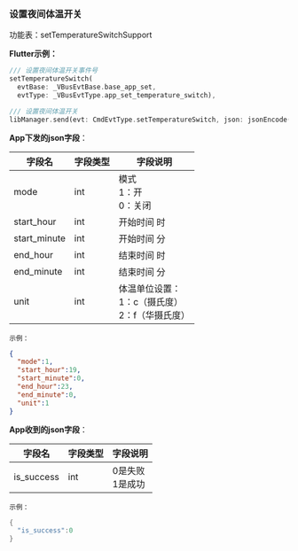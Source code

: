 ### 设置夜间体温开关


功能表：setTemperatureSwitchSupport

**Flutter示例：**

```dart
/// 设置夜间体温开关事件号
setTemperatureSwitch(
  evtBase: _VBusEvtBase.base_app_set,
  evtType: _VBusEvtType.app_set_temperature_switch),

/// 设置夜间体温开关
libManager.send(evt: CmdEvtType.setTemperatureSwitch, json: jsonEncode(json));
```



**App下发的json字段**：

| 字段名       | 字段类型 | 字段说明                                                     |
| ------------ | -------- | ------------------------------------------------------------ |
| mode         | int      | 模式 <br />1：开<br />0：关闭                                |
| start_hour   | int      | 开始时间 时                                                  |
| start_minute | int      | 开始时间 分                                                  |
| end_hour     | int      | 结束时间 时                                                  |
| end_minute   | int      | 结束时间 分                                                  |
| unit         | int      | 体温单位设置：<br /> 1：c（摄氏度）  <br /> 2：f（华摄氏度） |

`示例：`

```json
{
  "mode":1,
  "start_hour":19,
  "start_minute":0,
  "end_hour":23,
  "end_minute":0,
  "unit":1
}
```



**App收到的json字段**：

| 字段名     | 字段类型 | 字段说明             |
| ---------- | -------- | -------------------- |
| is_success | int      | 0是失败<br />1是成功 |

`示例：`
```c
{
  "is_success":0
}
```

